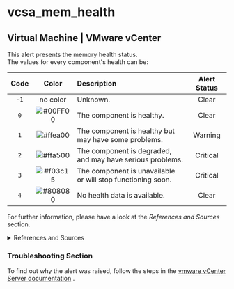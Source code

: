 # vcsa_mem_health

## Virtual Machine | VMware vCenter

This alert presents the memory health status.  
The values for every component's health can be:

| Code |                              Color                              | Description                                                 | Alert Status |
|:----:|:---------------------------------------------------------------:|:------------------------------------------------------------|:------------:|
| `-1` |                            no color                             | Unknown.                                                    |    Clear     |
| `0`  | ![#00FF00](https://via.placeholder.com/18/00FF00/000000?text=+) | The component is healthy.                                   |    Clear     |
| `1`  | ![#ffea00](https://via.placeholder.com/18/ffea00/000000?text=+) | The component is healthy but may have some problems.        |   Warning    |
| `2`  | ![#ffa500](https://via.placeholder.com/18/ffa500/000000?text=+) | The component is degraded, and may have serious problems.   |   Critical   |
| `3`  | ![#f03c15](https://via.placeholder.com/18/f03c15/000000?text=+) | The component is unavailable or will stop functioning soon. |   Critical   |
| `4`  | ![#808080](https://via.placeholder.com/18/808080/000000?text=+) | No health data is available.                                |    Clear     |

For further information, please have a look at the *References and Sources* section.

<details><summary>References and Sources</summary>

1. [VMware Documentation](https://docs.vmware.com/en/VMware-vSphere/7.0/com.vmware.vsphere.vcenter.configuration.doc/GUID-ACEC0944-EFA7-482B-84DF-6A084C0868B3.html)

</details>

### Troubleshooting Section

To find out why the alert was raised, follow the steps in
the [vmware vCenter Server documentation](https://docs.vmware.com/en/VMware-vSphere/7.0/com.vmware.vsphere.vcenter.configuration.doc/GUID-ACEC0944-EFA7-482B-84DF-6A084C0868B3.html)
.